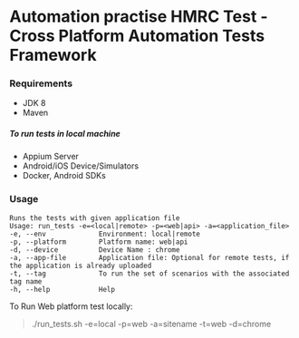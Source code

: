 # Automation practise HMRC Test - Cross Platform Automation Tests Framework

### Requirements
* JDK 8
* Maven

##### To run tests in local machine
* Appium Server
* Android/iOS  Device/Simulators
* Docker, Android SDKs

### Usage
```
Runs the tests with given application file
Usage: run_tests -e=<local|remote> -p=<web|api> -a=<application_file>
-e, --env             Environment: local|remote
-p, --platform        Platform name: web|api
-d, --device          Device Name : chrome
-a, --app-file        Application file: Optional for remote tests, if the application is already uploaded
-t, --tag             To run the set of scenarios with the associated tag name
-h, --help            Help

```

To Run Web platform test locally:
> ./run_tests.sh -e=local -p=web -a=sitename -t=web -d=chrome

```



